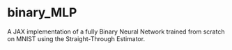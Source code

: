 # binary_MLP
A JAX implementation of a fully Binary Neural Network trained from scratch on MNIST using the Straight-Through Estimator.
